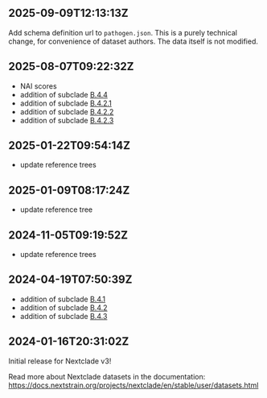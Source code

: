 ## 2025-09-09T12:13:13Z

Add schema definition url to `pathogen.json`. This is a purely technical change, for convenience of dataset authors. The data itself is not modified.

## 2025-08-07T09:22:32Z
 - NAI scores
 - addition of subclade [B.4.4](https://github.com/influenza-clade-nomenclature/seasonal_A-H3N2_NA/blob/6519c11f846213aa8668976db4e6adb482ade82b/subclades/B.4.4.yml)
- addition of subclade [B.4.2.1](https://github.com/influenza-clade-nomenclature/seasonal_A-H3N2_NA/blob/6519c11f846213aa8668976db4e6adb482ade82b/subclades/B.4.2.1.yml)
- addition of subclade [B.4.2.2](https://github.com/influenza-clade-nomenclature/seasonal_A-H3N2_NA/blob/6519c11f846213aa8668976db4e6adb482ade82b/subclades/B.4.2.2.yml)
- addition of subclade [B.4.2.3](https://github.com/influenza-clade-nomenclature/seasonal_A-H3N2_NA/blob/6519c11f846213aa8668976db4e6adb482ade82b/subclades/B.4.2.3.yml)


## 2025-01-22T09:54:14Z

 - update reference trees

## 2025-01-09T08:17:24Z

 - update reference tree


## 2024-11-05T09:19:52Z

 - update reference trees

## 2024-04-19T07:50:39Z

- addition of subclade [B.4.1](https://github.com/influenza-clade-nomenclature/seasonal_A-H3N2_NA/blob/main/subclades/B.4.1.yml)
- addition of subclade [B.4.2](https://github.com/influenza-clade-nomenclature/seasonal_A-H3N2_NA/blob/main/subclades/B.4.2.yml)
- addition of subclade [B.4.3](https://github.com/influenza-clade-nomenclature/seasonal_A-H3N2_NA/blob/main/subclades/B.4.3.yml)


## 2024-01-16T20:31:02Z

Initial release for Nextclade v3!

Read more about Nextclade datasets in the documentation: https://docs.nextstrain.org/projects/nextclade/en/stable/user/datasets.html
